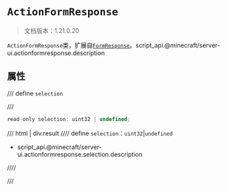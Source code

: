 # `ActionFormResponse`

> 文档版本：1.21.0.20

`ActionFormResponse`类，扩展自[`FormResponse`](./formresponse.md)。script_api.@minecraft/server-ui.actionformresponse.description

## 属性

/// define
`selection`


///

```js
read-only selection: uint32 | undefined;
```

/// html | div.result
//// define
`selection`：`uint32`|`undefined`

- script_api.@minecraft/server-ui.actionformresponse.selection.description


////

///

